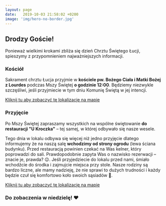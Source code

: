 ```yaml
---
layout: page
date:   2019-10-03 21:58:02 +0200
image: 'img/hero-no-border.jpg'
---
```


## Drodzy Goście!
Ponieważ wielkimi krokami zbliża się dzień Chrztu Świętego Łucji, spieszymy z przypomnieniem najważniejszych informacji.

### Kościół
Sakrament chrztu Łucja przyjmie w&nbsp;**kościele pw.&nbsp;Bożego Ciała i&nbsp;Matki Bożej z&nbsp;Lourdes** podczas Mszy Świętej **o&nbsp;godzinie&nbsp;12:00**. Będziemy niezwykle szczęśliwi, jeśli przyjmiecie w tym dniu Komunię Świętą w jej intencji.

[Kliknij tu aby zobaczyć tę lokalizację na mapie](https://goo.gl/maps/ZZCeZ7eAjKyD6W638)

### Przyjęcie
Po Mszy Świętej zapraszamy wszystkich na wspólne świętowanie **do restauracji "U&nbsp;Kroczka"** &ndash; tej samej, w której odbywało się nasze wesele.

Tego dnia w lokalu odbywa się więcej niż jedno przyjęcie dlatego informujemy że na naszą salę **wchodzimy&nbsp;od strony ogrodu** (lewa ściana budynku). Przed restauracją powinien czekać na Was kelner, który poprowadzi do sali. Prawdopodobnie zapyta Was o nazwisko rezerwacji &ndash; znacie je, prawda? 😉.
Jeśli przyjedziecie do lokalu przed nami, śmiało wchodźcie do środka i zajmujcie miejsca przy stole. Nasze rodziny są bardzo liczne, ale mamy nadzieję, że nie sprawi to dużych trudności i każdy będzie czuł się komfortowo koło swoich sąsiadów 🙂.

[Kliknij tu aby zobaczyć tę lokalizację na mapie](https://goo.gl/maps/o8QjLvE3jqzM9kXM7)

<h3 class='signature'>
Do zobaczenia w&nbsp;niedzielę! ❤
<h4>
